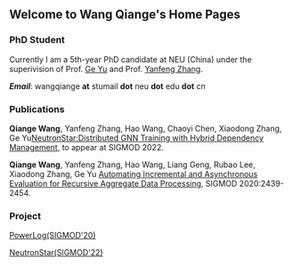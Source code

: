 ## Welcome to Wang Qiange's Home Pages

### PhD Student

Currently I am a 5th-year PhD candidate at NEU (China) under the superivision of Prof. [Ge Yu](http://faculty.neu.edu.cn/yuge/en/index.htm) and Prof. [Yanfeng Zhang](http://faculty.neu.edu.cn/zhangyf/zh_CN/zsxx/39659/list/index.htm).

***Email***: wangqiange **at** stumail **dot** neu **dot** edu **dot** cn


### Publications

**Qiange Wang**, Yanfeng Zhang, Hao Wang, Chaoyi Chen, Xiaodong Zhang, Ge Yu[NeutronStar:Distributed GNN Training with Hybrid Dependency Management](https://dl.acm.org/doi/10.1145/3514221.3526134), to appear at SIGMOD 2022.

**Qiange Wang**, Yanfeng Zhang, Hao Wang, Liang Geng, Rubao Lee, Xiaodong Zhang, Ge Yu [Automating Incremental and Asynchronous Evaluation for Recursive Aggregate Data Processing](https://dl.acm.org/doi/10.1145/3318464.3389712), SIGMOD 2020:2439-2454.


### Project
[PowerLog(SIGMOD'20)](https://github.com/Wangqge/PowerLog_ae) 

[NeutronStar(SIGMOD'22)](https://github.com/Wangqge/NeutronStarLite)
